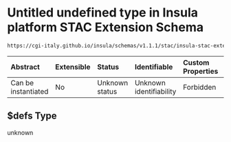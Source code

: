 # Untitled undefined type in Insula platform STAC Extension Schema

```txt
https://cgi-italy.github.io/insula/schemas/v1.1.1/stac/insula-stac-extension.schema.json#/$defs
```



| Abstract            | Extensible | Status         | Identifiable            | Custom Properties | Additional Properties | Access Restrictions | Defined In                                                                                                   |
| :------------------ | :--------- | :------------- | :---------------------- | :---------------- | :-------------------- | :------------------ | :----------------------------------------------------------------------------------------------------------- |
| Can be instantiated | No         | Unknown status | Unknown identifiability | Forbidden         | Allowed               | none                | [insula-stac-extension.schema.json\*](schemas/stac/insula-stac-extension.schema.json) |

## $defs Type

unknown
